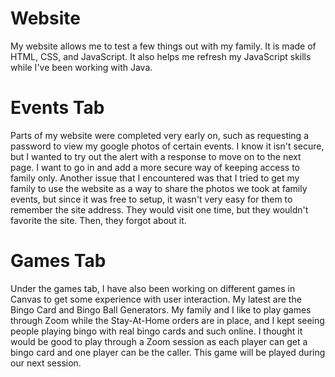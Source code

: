 # Website
My website allows me to test a few things out with my family. It is made of HTML, CSS, and JavaScript. It also helps me refresh my JavaScript skills while I've been working with Java. 

# Events Tab
Parts of my website were completed very early on, such as requesting a password to view my google photos of certain events. I know it isn't secure, but I wanted to try out the alert with a response to move on to the next page. I want to go in and add a more secure way of keeping access to family only. Another issue that I encountered was that I tried to get my family to use the website as a way to share the photos we took at family events, but since it was free to setup, it wasn't very easy for them to remember the site address. They would visit one time, but they wouldn't favorite the site. Then, they forgot about it. 

# Games Tab
Under the games tab, I have also been working on different games in Canvas to get some experience with user interaction. My latest are the Bingo Card and Bingo Ball Generators. My family and I like to play games through Zoom while the Stay-At-Home orders are in place, and I kept seeing people playing bingo with real bingo cards and such online. I thought it would be good to play through a Zoom session as each player can get a bingo card and one player can be the caller. This game will be played during our next session.
